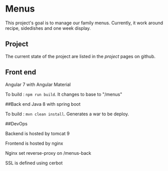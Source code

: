 # Menus

This project's goal is to manage our family menus.
Currently, it work around recipe, sidedishes and one week display.

## Project
The current state of the project are listed in the _project_ pages on github.


## Front end
Angular 7 with Angular Material

To build : ```npm run build```. It changes to base to "/menus"

##Back end
Java 8 with spring boot

To build : ```mvn clean install```. Generates a war to be deploy.

##DevOps

Backend is hosted by tomcat 9

Frontend is hosted by nginx

Nginx set reverse-proxy on /menus-back

SSL is defined using cerbot 

